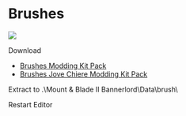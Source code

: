 # Brushes

![](/pics/w6Y5u5W.png)

Download

- [Brushes Modding Kit Pack](https://www.nexusmods.com/mountandblade2bannerlord/mods/5719)
- [Brushes Jove Chiere Modding Kit Pack](https://www.nexusmods.com/mountandblade2bannerlord/mods/5309)


Extract to .\Mount & Blade II Bannerlord\Data\brush\

Restart Editor

